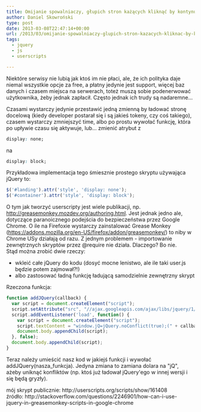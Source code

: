 ```yaml
---
title: Omijanie spowalniaczy, głupich stron każących kliknąć by kontynuować itp. na przykładzie 3owl’owego cpanelu
author: Daniel Skowroński
type: post
date: 2013-03-08T22:47:14+00:00
url: /2013/03/omijanie-spowalniaczy-glupich-stron-kazacych-kliknac-by-kontynuowac-itp-na-przykladzie-3owlowego-cpanelu/
tags:
  - jquery
  - js
  - userscripts

---
```

Niektóre serwisy nie lubią jak ktoś im nie płaci, ale, że ich polityka daje niemal wszystkie opcje za free, a płatny jedynie jest support, więcej baz danych i czasem miejsca na serwerach, toteż muszą sobie podenerwować użytkownika, żeby jednak zapłacił. Często jednak ich trudy są nadaremne...  
<!--break-->

  
  
Czasami wystarczy jedynie przestawić jedną zmienną by ładować stronę docelową (kiedy developer postarał się i są jakieś tokeny, czy coś takiego), czasem wystarczy zmniejszyć time, albo po prostu wywołać funkcję, która po upływie czasu się aktywuje, lub... zmienić atrybut z

```css
display: none;

```


na

```css
display: block;

```


Przykładowa implementacja tego śmiesznie prostego skryptu używająca jQuery to:

```js
$('#landing').attr('style', 'display: none');
$('#container').attr('style', 'display: block');

```


O tym jak tworzyć userscripty jest wiele publikacji, np. http://greasemonkey.mozdev.org/authoring.html. Jest jednak jedno ale, dotyczące paranoicznego podejścia do bezpieczeństwa przez Google Chrome. O ile na Firefoxie wystarczy zainstalować Grease Monkey (https://addons.mozilla.org/en-US/firefox/addon/greasemonkey/) to niby w Chrome USy działają od razu. Z jednym problemem - importowanie zewnętrznych skryptów przez @require nie działa. Dlaczego? Bo nie.  
Stąd można zrobić dwie rzeczy:

  * wkleić całe jQuery do kodu (dosyć mocne lenistwo, ale ile taki user.js będzie potem zajmował?!)
  * albo zastosować ładną funkcję ładującą samodzielnie zewnętrzny skrypt

Rzeczona funkcja:

```js
function addJQuery(callback) {
  var script = document.createElement("script");
  script.setAttribute("src", "//ajax.googleapis.com/ajax/libs/jquery/1/jquery.min.js");
  script.addEventListener('load', function() {
    var script = document.createElement("script");
    script.textContent = "window.jQ=jQuery.noConflict(true);(" + callback.toString() + ")();";
    document.body.appendChild(script);
  }, false);
  document.body.appendChild(script);
}

```


Teraz należy umieścić nasz kod w jakiejś funkcji i wywołać addJQuery(nasza_funkcja). Jedyna zmiana to zamiana dolara na "jQ", ażeby uniknąć konfliktów (np. ktoś już ładował jQuery'ego w innej wersji i się będą gryzły).



<div id="zrodlo">
  mój skrypt publicznie: http://userscripts.org/scripts/show/161408
</div>

<div id="zrodlo">
  źródło: http://stackoverflow.com/questions/2246901/how-can-i-use-jquery-in-greasemonkey-scripts-in-google-chrome
</div>
